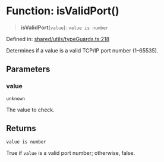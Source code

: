 # Function: isValidPort()

> **isValidPort**(`value`): `value is number`

Defined in: [shared/utils/typeGuards.ts:218](https://github.com/Nick2bad4u/Uptime-Watcher/blob/8a1973382d5fe14c52996ecda381894eb7ecd4a6/shared/utils/typeGuards.ts#L218)

Determines if a value is a valid TCP/IP port number (1–65535).

## Parameters

### value

`unknown`

The value to check.

## Returns

`value is number`

True if `value` is a valid port number; otherwise, false.
